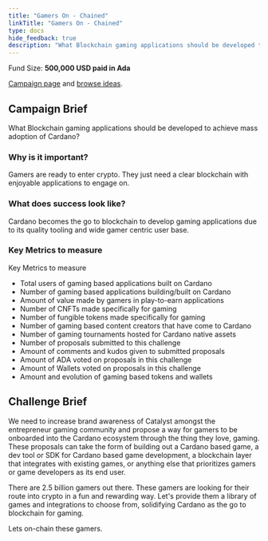```yaml
---
title: "Gamers On - Chained"
linkTitle: "Gamers On - Chained"
type: docs
hide_feedback: true
description: "What Blockchain gaming applications should be developed to achieve mass adoption of Cardano?"
---
```

Fund Size: **500,000 USD paid in Ada**

[Campaign page](https://cardano.ideascale.com/c/idea/381329) and [browse ideas]().

## Campaign Brief
What Blockchain gaming applications should be developed to achieve mass adoption of Cardano?

### Why is it important?
Gamers are ready to enter crypto. They just need a clear blockchain with enjoyable applications to engage on.

### What does success look like?
Cardano becomes the go to blockchain to develop gaming applications due to its quality tooling and wide gamer centric user base.

### Key Metrics to measure
Key Metrics to measure

- Total users of gaming based applications built on Cardano
- Number of gaming based applications building/built on Cardano
- Amount of value made by gamers in play-to-earn applications
- Number of CNFTs made specifically for gaming
- Number of fungible tokens made specifically for gaming
- Number of gaming based content creators that have come to Cardano
- Number of gaming tournaments hosted for Cardano native assets
- Number of proposals submitted to this challenge
- Amount of comments and kudos given to submitted proposals
- Amount of ADA voted on proposals in this challenge
- Amount of Wallets voted on proposals in this challenge
- Amount and evolution of gaming based tokens and wallets
## Challenge Brief
We need to increase brand awareness of Catalyst amongst the entrepreneur gaming community and propose a way for gamers to be onboarded into the Cardano ecosystem through the thing they love, gaming. These proposals can take the form of building out a Cardano based game, a dev tool or SDK for Cardano based game development, a blockchain layer that integrates with existing games, or anything else that prioritizes gamers or game developers as its end user.

There are 2.5 billion gamers out there. These gamers are looking for their route into crypto in a fun and rewarding way. Let's provide them a library of games and integrations to choose from, solidifying Cardano as the go to blockchain for gaming.

Lets on-chain these gamers.